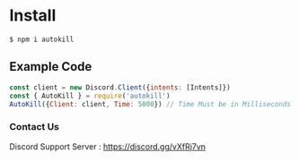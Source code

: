
# Install

```shell
$ npm i autokill
```
## Example Code
```javascript
const client = new Discord.Client({intents: [Intents]})
const { AutoKill } = require('autokill')
AutoKill({Client: client, Time: 5000}) // Time Must be in Milliseconds And More Than 5 Seconds!
```

### Contact Us

Discord Support Server : https://discord.gg/vXfRj7vn


